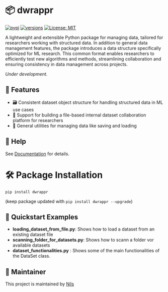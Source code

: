 # 📦 dwrappr
[![pypi](https://img.shields.io/pypi/v/dwrappr.svg)](https://pypi.org/project/dwrappr/)
[![versions](https://img.shields.io/pypi/pyversions/dwrappr.svg)](https://git-ce.rwth-aachen.de/kls/dwrappr)
[![License: MIT](https://img.shields.io/badge/License-MIT-yellow.svg)](https://git-ce.rwth-aachen.de/kls/dwrappr/-/blob/main/LICENSE?ref_type=heads)

A lightweight and extensible Python package for managing data, tailored for researchers working with structured data.
In addition to general data management features, the package introduces a data structure specifically optimized for ML
research. This common format enables researchers to efficiently test new algorithms and methods,
streamlining collaboration and ensuring consistency in data management across projects.

_Under development._

## 🧩 Features

- 🗃️ Consistent dataset object structure for handling structured data in ML use cases
- 🔄 Support for building a file-based internal dataset collaboration platform for researchers 
- 🧰 General utilities for managing data like saving and loading


## 📄 Help
See [Documentation](https://dwrappr-725c08.pages.git-ce.rwth-aachen.de/) for details.

# 🛠️ Package Installation
```pip install dwrappr```

(keep package updated with ```pip install dwrappr --upgrade```)

## 🚀 Quickstart Examples
- **loading_dataset_from_file.py**: Shows how to load a dataset from an existing dataset file
- **scanning_folder_for_datasets.py**: Shows how to scann a folder vor available datasets
- **dataset_functionalities.py** : Shows some of the main functionalities of the DataSet class.


## 🔧 Maintainer
This project is maintained by [Nils](https://git-ce.rwth-aachen.de/nils.klasen)